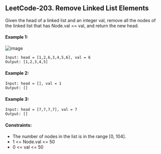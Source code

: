 ## LeetCode-203. Remove Linked List Elements
Given the head of a linked list and an integer val, remove all the nodes of the linked list that has Node.val == val, and return the new head.

#### Example 1:
![image](https://user-images.githubusercontent.com/108012653/196611875-c5abe4d4-97bc-42d2-b7a2-ff7c5959c31d.png)
```
Input: head = [1,2,6,3,4,5,6], val = 6
Output: [1,2,3,4,5]
``` 

#### Example 2:
```
Input: head = [], val = 1
Output: []
```

#### Example 3:
```
Input: head = [7,7,7,7], val = 7
Output: []
```

#### Constraints:

- The number of nodes in the list is in the range [0, 104].
- 1 <= Node.val <= 50
- 0 <= val <= 50

